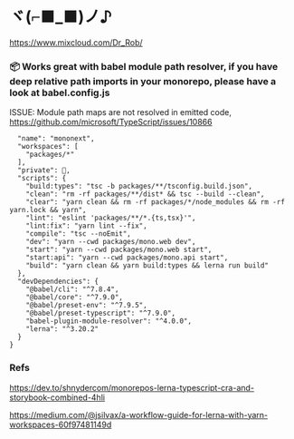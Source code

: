 # ヾ(⌐■_■)ノ♪ 
https://www.mixcloud.com/Dr_Rob/

### 📦 Works great with babel module path resolver, if you have deep relative path imports in your monorepo, please have a look at babel.config.js 
ISSUE: Module path maps are not resolved in emitted code, https://github.com/microsoft/TypeScript/issues/10866

```json{
  "name": "mononext",
  "workspaces": [
    "packages/*"
  ],
  "private": 🤫,
  "scripts": {
    "build:types": "tsc -b packages/**/tsconfig.build.json",
    "clean": "rm -rf packages/**/dist* && tsc --build --clean",
    "clear": "yarn clean && rm -rf packages/*/node_modules && rm -rf yarn.lock && yarn",
    "lint": "eslint 'packages/**/*.{ts,tsx}'",
    "lint:fix": "yarn lint --fix",
    "compile": "tsc --noEmit",
    "dev": "yarn --cwd packages/mono.web dev",
    "start": "yarn --cwd packages/mono.web start",
    "start:api": "yarn --cwd packages/mono.api start",
    "build": "yarn clean && yarn build:types && lerna run build"
  },
  "devDependencies": {
    "@babel/cli": "^7.8.4",
    "@babel/core": "^7.9.0",
    "@babel/preset-env": "^7.9.5",
    "@babel/preset-typescript": "^7.9.0",
    "babel-plugin-module-resolver": "^4.0.0",
    "lerna": "^3.20.2"
  }
}
```

### Refs
https://dev.to/shnydercom/monorepos-lerna-typescript-cra-and-storybook-combined-4hli

https://medium.com/@jsilvax/a-workflow-guide-for-lerna-with-yarn-workspaces-60f97481149d

